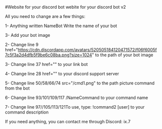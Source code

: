 #Website for your discord bot
webite for your discord bot v2 

All you need to change are a few things:

1- Anything written NameBot Write the name of your bot

3- Add your bot image 

2- Change line 9 href="https://cdn.discordapp.com/avatars/520505184120471572/f06f6005f7c5f3a2d4dfb5f9be6c08ba.png?size=1024" to the path of your bot image

3- Change line 37 href="" to your link bot

4- Change line 28 href="" to your discord support server

5- Change line 50/58/66/74 src="/cmd1.png" to the path picture command from the bot

6- Change line 93/101/109/117 /NameCommand to your command name

7- Change line 97//105/113/121To use, type: !command2 [user] to your command description

If you need anything, you can contact me through Discord: ix.7
